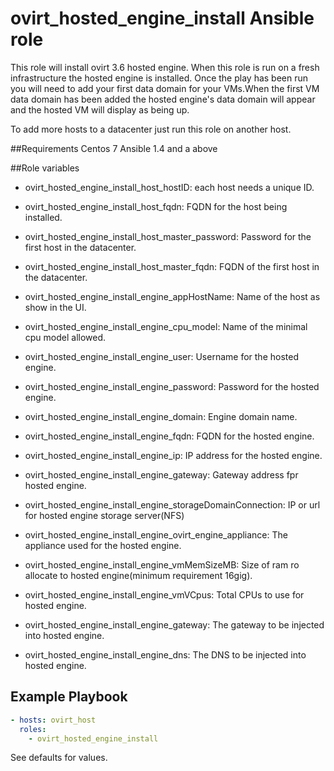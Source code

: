 # ovirt_hosted_engine_install Ansible role

This role will install ovirt 3.6 hosted engine.
When this role is run on a fresh infrastructure the hosted engine is installed.
Once the play has been run you will need to add your first data domain for your VMs.When the first VM data domain has been added the hosted engine's data domain will appear and the hosted VM will display as being up.

To add more hosts to a datacenter just run this role on another host.


##Requirements
Centos 7
Ansible 1.4 and a above

##Role variables
* ovirt_hosted_engine_install_host_hostID: 
each host needs a unique ID.

* ovirt_hosted_engine_install_host_fqdn: 
FQDN for the host being installed.

* ovirt_hosted_engine_install_host_master_password: 
Password for the first host in the datacenter.

* ovirt_hosted_engine_install_host_master_fqdn:
FQDN of the first host in the datacenter.

* ovirt_hosted_engine_install_engine_appHostName:
Name of the host as show in the UI. 

* ovirt_hosted_engine_install_engine_cpu_model:
Name of the minimal cpu model allowed.

* ovirt_hosted_engine_install_engine_user:
Username for the hosted engine.

* ovirt_hosted_engine_install_engine_password:
Password for the hosted engine.

* ovirt_hosted_engine_install_engine_domain:
Engine domain name.

* ovirt_hosted_engine_install_engine_fqdn:
FQDN for the hosted engine.

* ovirt_hosted_engine_install_engine_ip:
IP address for the hosted engine.

* ovirt_hosted_engine_install_engine_gateway: 
Gateway address fpr hosted engine.

* ovirt_hosted_engine_install_engine_storageDomainConnection: 
IP or url for hosted engine storage server(NFS)

* ovirt_hosted_engine_install_engine_ovirt_engine_appliance: 
The appliance used for the hosted engine.

* ovirt_hosted_engine_install_engine_vmMemSizeMB:
Size of ram ro allocate to hosted engine(minimum requirement 16gig).

* ovirt_hosted_engine_install_engine_vmVCpus:
Total CPUs to use for hosted engine.

* ovirt_hosted_engine_install_engine_gateway:
The gateway to be injected into hosted engine.

* ovirt_hosted_engine_install_engine_dns:
The DNS to be injected into hosted engine.

## Example Playbook
```yaml
- hosts: ovirt_host
  roles:
    - ovirt_hosted_engine_install
```

See defaults for values.
